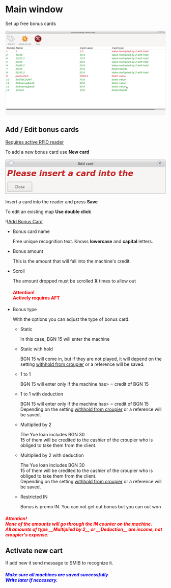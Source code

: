 # Main window

Set up free bonus cards

![Main window](../../img/colibri/bonus_main.png)

## Add / Edit bonus cards

[Requires active RFID reader](config_system.html#printers-and-readers)

To add a new bonus card use __New card__

![RFID](../../img/colibri/add_cust_cart.png)

Insert a card into the reader and press __Save__

To edit an existing map __Use double click__

!([Add Bonus Card](../../img/colibri/bonus_new.png)

* Bonus card name

    Free unique recognition text. Knows __lowercase__ and __capital__ letters.
    
* Bonus amount

    This is the amount that will fall into the machine's credit.
    
* Scroll

    The amount dropped must be scrolled __X__ times to allow out <br>
    <h4 style = "color: red"> Attention! <br>
    Actively requires AFT
    </h4>

* Bonus type

    With the options you can adjust the type of bonus card.
    
    * Static
    
        In this case, BGN 15 will enter the machine
       
    * Static with hold
    
        BGN 15 will come in, but if they are not played, it will depend on the setting
        [withhold from croupier](user.md) or a reference will be saved.
        
    * 1 to 1
    
        BGN 15 will enter only if the machine has> = credit of BGN 15
        
    * 1 to 1 with deduction
    
        BGN 15 will enter only if the machine has> = credit of BGN 15 <br>
        Depending on the setting
        [withhold from croupier](config_system.md) or a reference will be saved.
        
    * Multiplied by 2
        
        The Yue loan includes BGN 30 <br>
        15 of them will be credited to the cashier of the croupier who is obliged to take them from the client.
        
    * Multiplied by 2 with deduction
    
        The Yue loan includes BGN 30 <br>
        15 of them will be credited to the cashier of the croupier who is obliged to take them from the client. <br>
        Depending on the setting
        [withhold from croupier](user.md) or a reference will be saved.
    
    * Restricted IN
    
        Bonus is promo IN. You can not get out bonus but you can out won
        
<h5 style = "color: red"> Attention! <br>
None of the amounts will go through the IN counter on the machine. <br>
All amounts of type __Multiplied by 2__ or __Deduction__ are income, not croupier's expense.
</h5>

## Activate new cart

If add new it send message to SMIB to recognize it. 

<h5 style = "color: blue"> Make sure all machines are saved successfully <br>
Write later if necessary. </h5>